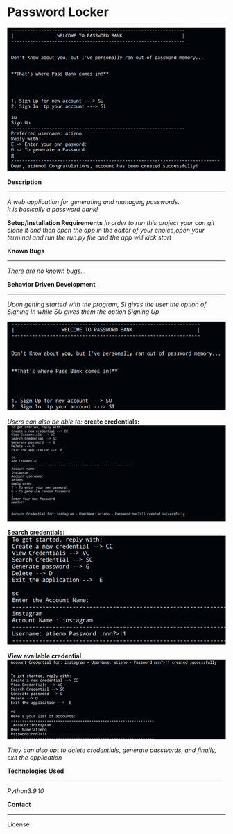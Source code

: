 # Password Locker
![Alt text](./images/welcome.png?raw=true "Optional Title")

**Description**
****
*A web application for  generating and managing  passwords.* <br />
*It is basically a password bank!*

**Setup/Installation Requirements**
*In order to run this project your can git clone it and then open the app in the editor of your choice,open your terminal and run the run.py file and the app will kick start*

**Known Bugs**
****
*There are no known bugs...*

**Behavior Driven Development**
****
*Upon getting started with the program, SI gives the user the option of Signing In while SU gives them the option Signing Up* <br />

![Alt text](./images/main.png?raw=true "Optional Title")

*Users can also be able to:* 
**create credentials:**
![Alt text](./images/createAccount.png?raw=true "Optional Title")


**Search credentials:**
![Alt text](./images/search.png?raw=true "Optional Title")

**View available credential**
![Alt text](./images/view.png?raw=true "Optional Title")

*They can also opt to delete credentials, generate passwords, and finally, exit the application*

**Technologies Used**
****
*Python3.9.10*

**Contact**
****




License
